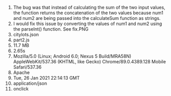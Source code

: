 1. The bug was that instead of calculating the sum of the two input values, the function returns the concatenation of the two values because num1 and num2 are being passed into the calculateSum function as strings.
2. I would fix this issue by converting the values of num1 and num2 using the parseInt() function. See fix.PNG
3. citylots.json
4. part2.js
5. 11.7 MB
6. 2.65s
7. Mozilla/5.0 (Linux; Android 6.0; Nexus 5 Build/MRA58N) AppleWebKit/537.36 (KHTML, like Gecko) Chrome/89.0.4389.128 Mobile Safari/537.36
8. Apache
9. Tue, 26 Jan 2021 22:14:13 GMT
10. application/json
11. onclick